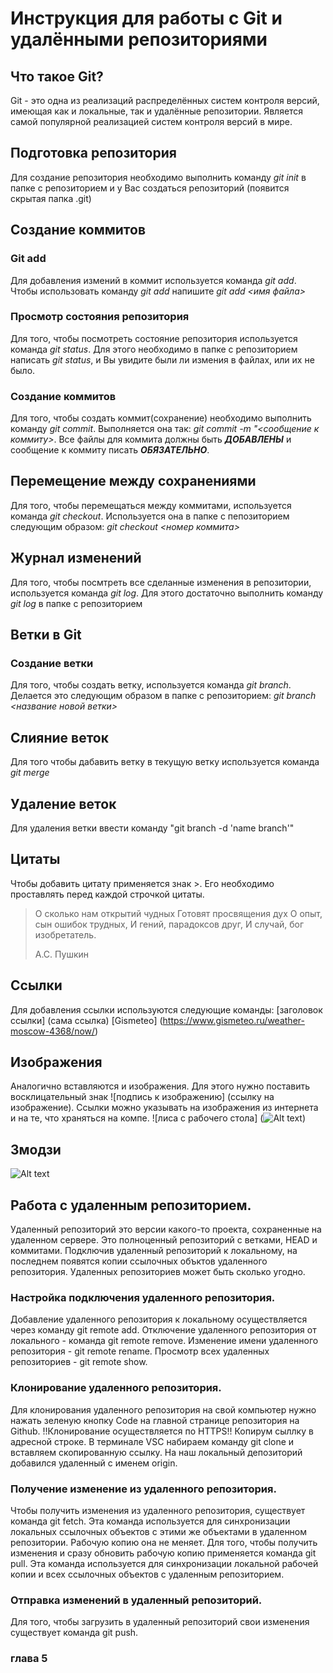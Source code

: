# Инструкция для работы с Git и удалёнными репозиториями

## Что такое Git?
Git - это одна из реализаций распределённых систем контроля версий, имеющая как и локальные, так и удалённые репозитории. Является самой популярной реализацией систем контроля версий в мире.
## Подготовка репозитория
Для создание репозитория необходимо выполнить команду *git init*  в папке с репозиторием и у Вас создаться репозиторий (появится скрытая папка .git)

## Создание коммитов

### Git add
Для добавления измений в коммит используется команда *git add*. Чтобы использовать команду *git add* напишите *git add <имя файла>*

### Просмотр состояния репозитория
Для того, чтобы посмотреть состояние репозитория используется команда *git status*. Для этого необходимо в папке с репозиторием написать *git status*, и Вы увидите были ли измения в файлах, или их не было.

### Создание коммитов
Для того, чтобы создать коммит(сохранение) необходимо выполнить команду *git commit*. Выполняется она так: *git commit -m "<сообщение к коммиту>*. Все файлы для коммита должны быть ***ДОБАВЛЕНЫ*** и сообщение к коммиту писать ***ОБЯЗАТЕЛЬНО***.

## Перемещение между сохранениями
Для того, чтобы перемещаться между коммитами, используется команда *git checkout*. Используется она в папке с пепозиторием следующим образом: *git checkout <номер коммита>*

## Журнал изменений
Для того, чтобы посмтреть все сделанные изменения в репозитории, используется команда *git log*. Для этого достаточно выполнить команду *git log* в папке с репозиторием

## Ветки в Git

### Создание ветки

Для того, чтобы создать ветку, используется команда *git branch*. Делается это следующим образом в папке с репозиторием: *git branch <название новой ветки>*

## Слияние веток

Для того чтобы дабавить ветку в текущую ветку используется команда *git merge <name branch>*

## Удаление веток
Для удаления ветки ввести команду "git branch -d 'name branch'"

## Цитаты
Чтобы добавить цитату применяется знак >. Его необходимо проставлять перед каждой строчкой цитаты.
> О сколько нам открытий чудных
> Готовят просвящения дух
> О опыт, сын ошибок трудных,
> И гений, парадоксов друг,
> И случай, бог изобретатель.
>
> А.С. Пушкин

## Ссылки
Для добавления ссылки используются следующие команды: [заголовок ссылки] (сама ссылка) 
[Gismeteo] (https://www.gismeteo.ru/weather-moscow-4368/now/)

## Изображения
Аналогично вставляются и изображения. Для этого нужно поставить восклицательный знак  ![подпись к изображению] (ссылку на изображение).
Ссылки можно указывать на изображения из интернета и на те, что храняться на компе.
![лиса с рабочего стола] (![Alt text](<лиса  — копия.webp>))

## Змодзи

![Alt text](image.png)

## Работа с удаленным репозиторием.
Удаленный репозиторий это версии какого-то проекта, сохраненные на удаленном сервере. Это полноценный репозиторий с ветками, HEAD и коммитами. Подключив удаленный репозиторий к локальному, на последнем появятся копии ссылочных объктов удаленного репозитория. Удаленных репозиториев может быть сколько угодно.

### Настройка подключения удаленного репозитория.
Добавление удаленного репозитория к локальному осуществляется через команду  git remote add. 
Отключение удаленного репозитория от локального - команда git remote remove.
Изменение имени удаленного репозитория - git remote rename.
Просмотр всех удаленных репозиториев - git remote show.


### Клонирование удаленного репозитория.
Для клонирования удаленного репозитория на свой компьютер нужно нажать зеленую кнопку Code на главной странице репозитория на Github. !!Клонирование осуществляется по HTTPS!! Копирум сыллку в адресной строке.
В терминале VSC набираем команду git clone и вставляем скопированную ссылку. На наш локальный депозиторий добавился удаленный с именем origin.


### Получение изменение из удаленного репозитория.
Чтобы получить изменения из удаленного репозитория, существует команда git fetch. Эта команда используется для синхронизации локальных ссылочных объектов с этими же объектами в удаленном репозитории. Рабочую копию она не меняет.
Для того, чтобы получить изменения и сразу обновить рабочую копию применяется команда git pull. Эта команда используется для синхронизации локальной рабочей копии и всех ссылочных объектов с удаленным репозиторием.

### Отправка изменений в удаленный репозиторий.
Для того, чтобы загрузить в удаленный репозиторий свои изменения существует команда git push.


### глава 5


